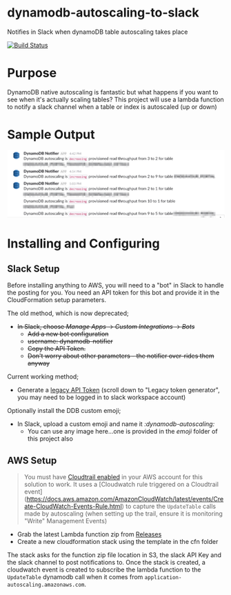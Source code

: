 # dynamodb-autoscaling-to-slack
Notifies in Slack when dynamoDB table autoscaling takes place

[![Build Status](https://travis-ci.org/Signiant/dynamodb-autoscaling-to-slack.svg?branch=master)](https://travis-ci.org/Signiant/dynamodb-autoscaling-to-slack)


# Purpose
DynamoDB native autoscaling is fantastic but what happens if you want to see when it's actually scaling tables?  This project will use a lambda function to notify a slack channel when a table or index is autoscaled (up or down)

# Sample Output

![Sample Slack Posts](https://raw.githubusercontent.com/Signiant/dynamodb-autoscaling-to-slack/master/images/dynamodb-autoscaler-notifier.jpg)

# Installing and Configuring

## Slack Setup
Before installing anything to AWS, you will need to a "bot" in Slack to handle the posting for you. You need an API token for this bot and provide it in the CloudFormation setup parameters.

The old method, which is now deprecated;
* ~~In Slack, choose _Manage Apps_ -> _Custom Integrations_ -> _Bots_~~
  * ~~Add a new bot configuration~~
  * ~~username: dynamodb-notifier~~
  * ~~Copy the API Token.~~
  * ~~Don't worry about other parameters - the notifier over-rides them anyway~~

Current working method;
* Generate a [legacy API Token](https://api.slack.com/custom-integrations/legacy-tokens) (scroll down to "Legacy token generator", you may need to be logged in to slack workspace account)

Optionally install the DDB custom emoji;
* In Slack, upload a custom emoji and name it _:dynamodb-autoscaling:_
  * You can use any image here...one is provided in the _emoji_ folder of this project also

## AWS Setup

> You must have [Cloudtrail enabled](https://docs.aws.amazon.com/awscloudtrail/latest/userguide/cloudtrail-user-guide.html) in your AWS account for this solution to work.  It uses a [Cloudwatch rule triggered on a Cloudtrail event] (https://docs.aws.amazon.com/AmazonCloudWatch/latest/events/Create-CloudWatch-Events-Rule.html) to capture the `UpdateTable` calls made by autoscaling (when setting up the trail, ensure it is monitoring "Write" Management Events)

* Grab the latest Lambda function zip from [Releases](https://github.com/Signiant/dynamodb-autoscaling-to-slack/releases)
* Create a new cloudformation stack using the template in the cfn folder

The stack asks for the function zip file location in S3, the slack API Key and the slack channel to post notifications to. Once the stack is created, a cloudwatch event is created to subscribe the lambda function to the `UpdateTable` dynamodb call when it comes from `application-autoscaling.amazonaws.com`.
